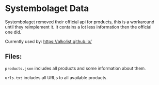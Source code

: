 # Systembolaget Data

Systembolaget removed their official api for products, this is a workaround until they reimplement it. It contains a lot less information then the official one did.

Currently used by:
https://alkolist.github.io/


## Files:

`products.json` includes all products and some information about them.

`urls.txt` includes all URLs to all available products.
